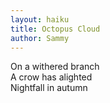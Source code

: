 ```yaml
---
layout: haiku
title: Octopus Cloud
author: Sammy
---
```


On a withered branch<br>
A crow has alighted<br>
Nightfall in autumn<br>
